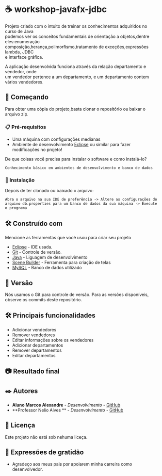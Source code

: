 # :coffee: workshop-javafx-jdbc 
Projeto criado  com o intuito de treinar os conhecimentos adquiridos no curso de Java \
podemos ver os conceitos fundamentais de orientação a objetos,dentre eles:enumeração \
composição,herança,polimorfismo,tratamento de exceções,expressões lambda, JDBC \
e interface gráfica.

A aplicação desenvolvida funciona através da relação departamento e vendedor, onde \
um vendedor pertence a um departamento, e um departamento contem vários vendedores. 


## 🚀 Começando
Para obter uma cópia do projeto,basta clonar o repositório ou baixar o arquivo zip. 

### 📋 Pré-requisitos

* Uma máquina com configurações medianas 
* Ambiente de desenvolvimento [Eclipse](https://www.youtube.com/watch?v=hY7y3oJ41eE) ou similar para fazer modificações no projeto!

De que coisas você precisa para instalar o software e como instalá-lo?

```
Conhecimento básico em ambientes de desenvolvimento e banco de dados
```

### 🔧 Instalação
Depois de ter clonado ou baixado o arquivo:

```
Abra o arquivo na sua IDE de preferência -> Altere as configurações do arquivo db.properties para um banco de dados da sua máquina -> Execute o programa
```
## 🛠️ Construído com

Mencione as ferramentas que você usou para criar seu projeto

* [Eclipse](https://www.eclipse.org/downloads/) - IDE usada.
* [Git](https://github.com/) - Controle de versão.
* [Java](https://rometools.github.io/rome/) - Liguagem de desenvolvimento
* [Scene Builder](https://gluonhq.com/products/scene-builder/) - Ferramenta para criação de telas
* [MySQL](https://dev.mysql.com/downloads/workbench/) - Banco de dados utilizado

## 📌 Versão

Nós usamos o Git para controle de versão. Para as versões disponíveis, observe os commits deste repositório.

## :hammer_and_wrench: Principais funcionalidades
* Adicionar vendedores
* Remover vendedores
* Editar informações sobre os vendedores
* Adicionar departamentos
* Remover departamentos
* Editar departamentos

## :camera: Resultado final


## ✒️ Autores

* **Aluno Marcos Alexandre** - *Desenvolvimento* - [GitHub](https://github.com/MarcosdeAndrade-byte)
* **Professor Nelio Alves ** - *Desenvolvimento* - [GitHub](https://github.com/acenelio)

## 📄 Licença

Este projeto não está sob nehuma liceça.

## 🎁 Expressões de gratidão

* Agradeço aos meus pais por apoiarem minha carreira como desenvolvedor.
